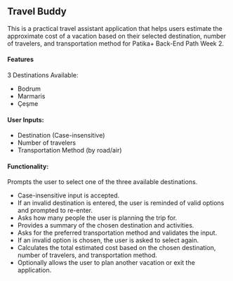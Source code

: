 ## Travel Buddy

This is a practical travel assistant application that helps users estimate the approximate cost of a vacation based on their selected destination, number of travelers, and transportation method for Patika+ Back-End Path Week 2.

#### Features
3 Destinations Available:
- Bodrum
- Marmaris
- Çeşme
#### User Inputs:
- Destination (Case-insensitive)
- Number of travelers
- Transportation Method (by road/air)
#### Functionality:
Prompts the user to select one of the three available destinations.
- Case-insensitive input is accepted.
- If an invalid destination is entered, the user is reminded of valid options and prompted to re-enter.
- Asks how many people the user is planning the trip for.
- Provides a summary of the chosen destination and activities.
- Asks for the preferred transportation method and validates the input.
- If an invalid option is chosen, the user is asked to select again.
- Calculates the total estimated cost based on the chosen destination, number of travelers, and transportation method.
- Optionally allows the user to plan another vacation or exit the application.
